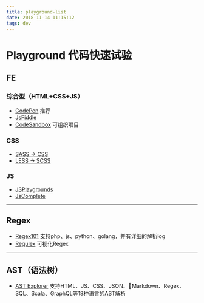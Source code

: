 ```yaml
---
title: playground-list
date: 2018-11-14 11:15:12
tags: dev 
---
```


# Playground 代码快速试验

## FE

### 综合型（HTML+CSS+JS）
* [CodePen](https://codepen.io/pen/) 推荐
* [JsFiddle](https://jsfiddle.net/)
* [CodeSandbox](https://codesandbox.io) 可组织项目

### CSS
* [SASS -> CSS](https://www.sassmeister.com/)
* [LESS -> SCSS](http://less2scss.awk5.com/)

### JS
* [JSPlaygrounds](https://stephengrider.github.io/JSPlaygrounds/)
* [JsComplete](https://jscomplete.com/playground)

----

## Regex
* [Regex101](https://regex101.com/) 支持php、js、python、golang，并有详细的解析log
* [Regulex](https://jex.im/regulex/) 可视化Regex


---

## AST（语法树）

* [AST Explorer](https://astexplorer.net/) 支持HTML、JS、CSS、JSON、Markdown、Regex、SQL、Scala、GraphQL等18种语言的AST解析